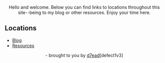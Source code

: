 <p align="center">Hello and welcome. Below you can find links to locations throughout this site--being to my blog or other resources. Enjoy your time here.</p>
<h2 align="left">Locations</h2>
<ul>
  <li><a href="https://blog.dreadsec.me/">Blog</a></li>
  <li><a href="https://resource.dreadsec.me/">Resources</a></li>
</ul>
<p align="center">- brought to you by <a href="https://github.com/D7EAD">d7ead</a>[defect1v3]</p>
